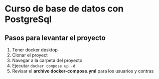 # Curso de base de datos con PostgreSql

## Pasos para levantar el proyecto

1. Tener docker desktop 
2. Clonar el proyect
3. Navegar a la carpeta del proyecto
4. Ejecutar ```docker compose up -d ```
5. Revisar el **archivo docker-compose.yml** para los usuarios y contras